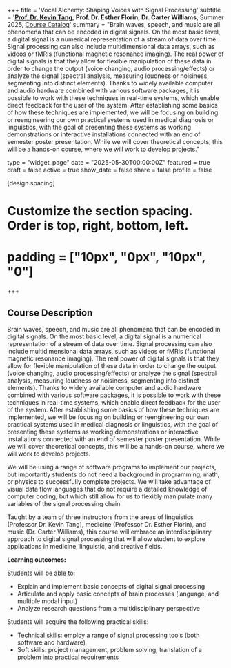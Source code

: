 +++
title = 'Vocal Alchemy: Shaping Voices with Signal Processing'
subtitle = '[**Prof. Dr. Kevin Tang**](https://slam.phil.hhu.de/authors/kevin/), **Prof. Dr. Esther Florin**,  **Dr. Carter Williams**, Summer 2025, [Course Catalog](https://lsf.hhu.de/qisserver/servlet/de.his.servlet.RequestDispatcherServlet?state=verpublish&status=init&vmfile=no&moduleCall=webInfo&publishConfFile=webInfo&publishSubDir=veranstaltung&veranstaltung.veranstid=262899)'
summary = "Brain waves, speech, and music are all phenomena that can be encoded in digital signals. On the most basic level, a digital signal is a numerical representation of a stream of data over time. Signal processing can also include multidimensional data arrays, such as videos or fMRIs (functional magnetic resonance imaging). The real power of digital signals is that they allow for flexible manipulation of these data in order to change the output (voice changing, audio processing/effects) or analyze the signal (spectral analysis, measuring loudness or noisiness, segmenting into distinct elements). Thanks to widely available computer and audio hardware combined with various software packages, it is possible to work with these techniques in real-time systems, which enable direct feedback for the user of the system. After establishing some basics of how these techniques are implemented, we will be focusing on building or reengineering our own practical systems used in medical diagnosis or linguistics, with the goal of presenting these systems as working demonstrations or interactive installations connected with an end of semester poster presentation. While we will cover theoretical concepts, this will be a hands-on course, where we will work to develop projects."

type = "widget_page"
date = "2025-05-30T00:00:00Z"
featured = true
draft = false
active = true
show_date = false
share = false
profile = false

[design.spacing]
  # Customize the section spacing. Order is top, right, bottom, left.
  # padding = ["10px", "0px", "10px", "0"]

+++

## Course Description

Brain waves, speech, and music are all phenomena that can be encoded in digital signals. On the most basic level, a digital signal is a numerical representation of a stream of data over time. Signal processing can also include multidimensional data arrays, such as videos or fMRIs (functional magnetic resonance imaging). The real power of digital signals is that they allow for flexible manipulation of these data in order to change the output (voice changing, audio processing/effects) or analyze the signal (spectral analysis, measuring loudness or noisiness, segmenting into distinct elements). Thanks to widely available computer and audio hardware combined with various software packages, it is possible to work with these techniques in real-time systems, which enable direct feedback for the user of the system. After establishing some basics of how these techniques are implemented, we will be focusing on building or reengineering our own practical systems used in medical diagnosis or linguistics, with the goal of presenting these systems as working demonstrations or interactive installations connected with an end of semester poster presentation. While we will cover theoretical concepts, this will be a hands-on course, where we will work to develop projects.

We will be using a range of software programs to implement our projects, but importantly students do not need a background in programming, math, or physics to successfully complete projects. We will take advantage of visual data flow languages that do not require a detailed knowledge of computer coding, but which still allow for us to flexibly manipulate many variables of the signal processing chain.

Taught by a team of three instructors from the areas of linguistics (Professor Dr. Kevin Tang), medicine (Professor Dr. Esther Florin), and music (Dr. Carter Williams), this course will embrace an interdisciplinary approach to digital signal processing that will allow student to explore applications in medicine, linguistic, and creative fields.

**Learning outcomes:**

Students will be able to:

- Explain and implement basic concepts of digital signal processing
- Articulate and apply basic concepts of brain processes (language, and multiple modal input)
- Analyze research questions from a multidisciplinary perspective

Students will acquire the following practical skills:

- Technical skills: employ a range of signal processing tools (both software and hardware)
- Soft skills: project management, problem solving, translation of a problem into practical requirements 